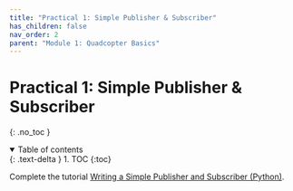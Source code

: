 ```yaml
---
title: "Practical 1: Simple Publisher & Subscriber"
has_children: false
nav_order: 2
parent: "Module 1: Quadcopter Basics"
---
```


# Practical 1: Simple Publisher & Subscriber
{: .no_toc }

<details open markdown="block">
  <summary>
    Table of contents
  </summary>
  {: .text-delta }
1. TOC
{:toc}
</details>

Complete the tutorial [Writing a Simple Publisher and Subscriber (Python)](http://wiki.ros.org/ROS/Tutorials/WritingPublisherSubscriber%28python%29).